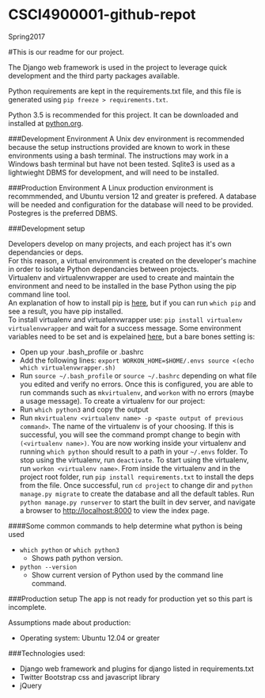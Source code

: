 # CSCI4900001-github-repot
Spring2017

#This is our readme for our project.

The Django web framework is used in the project to leverage quick development and the third party packages available.

Python requirements are kept in the requirements.txt file, and this file is generated using `pip freeze > requirements.txt`.

Python 3.5 is recommended for this project.  It can be downloaded and installed at [python.org](python.org).

###Development Environment
A Unix dev environment is recommended because the setup instructions provided are known to work in these environments using a bash terminal.  The instructions may work in a Windows bash terminal but have not been tested.  Sqlite3 is used as a lightwieght DBMS for development, and will need to be installed.

###Production Environment
A Linux production environment is recommmended, and Ubuntu version 12 and greater is prefered.  A database will be needed and configuration for the database will need to be provided.  Postegres is the preferred DBMS.

###Development setup

Developers develop on many projects, and each project has it's own dependancies or deps.  
For this reason, a virtual environment is created on the developer's machine in order to isolate Python dependancies between projects.  
Virtualenv and virtualenvwrapper are used to create and maintain the environment and need to be installed in the base Python using the pip command line tool.  
An explanation of how to install pip is [here](https://pip.pypa.io/en/stable/installing/), but if you can run `which pip` and see a result, you have pip installed.  
To install virtualenv and virtualenvwrapper use:
  `pip install virtualenv virtualenvwrapper`
and wait for a success message.
Some environment variables need to be set and is expelained [here](http://virtualenvwrapper.readthedocs.io/en/latest/install.html), but a bare bones setting is:
- Open up your .bash_profile or .bashrc
- Add the following lines:
   `export WORKON_HOME=$HOME/.envs
   source <(echo which virtualenvwrapper.sh)
   ` 
- Run `source ~/.bash_profile` or `source ~/.bashrc` depending on what file you edited and verify no errors.
Once this is configured, you are able to run commands such as `mkvirtualenv`, and `workon` with no errors (maybe a usage message).
To create a virtualenv for our project:
- Run `which python3` and copy the output
- Run `mkvirtualenv <virtualenv name> -p <paste output of previous command>`.  The name of the virtualenv is of your choosing.
If this is successful, you will see the command prompt change to begin with `(<virtualenv name>)`.  You are now working inside your virtualenv and running `which python` should result to a path in your `~/.envs` folder.
To stop using the virtualenv, run `deactivate`.
To start using the virtualenv, run `workon <virtualenv name>`.
From inside the virtualenv and in the project root folder, run `pip install requirements.txt` to install the deps from the file.
Once successful, run `cd project` to change dir and `python manage.py migrate` to create the database and all the default tables.
Run `python manage.py runserver` to start the built in dev server, and navigate a browser to [http://localhost:8000](http://localhost:8000) to view the index page.   


####Some common commands to help determine what python is being used
- `which python` or `which python3`
  - Shows path python version.
- `python --version` 
  - Show current version of Python used by the command line command.

###Production setup
The app is not ready for production yet so this part is incomplete.

Assumptions made about production:
- Operating system: Ubuntu 12.04 or greater

###Technologies used:
- Django web framework and plugins for django listed in requirements.txt
- Twitter Bootstrap css and javascript library
- jQuery
